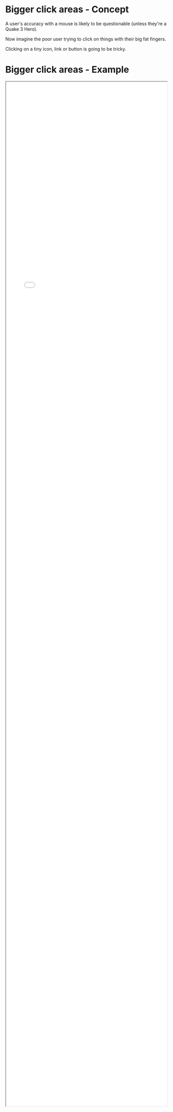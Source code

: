 # Bigger click areas - Concept

A user's accuracy with a mouse is likely to be questionable (unless they're a Quake 3 Hero).

Now imagine the poor user trying to click on things with their big fat fingers.

Clicking on a tiny icon, link or button is going to be tricky.

# Bigger click areas - Example 

<iframe src="./Part 1 - Theory/1.UI Design/Bigger click areas/index.html" style="width: 100%; height: 80vh;"/>  

# Bigger click areas - Analysis

* This is an area of UI design that is often overlooked
* Nothing is worse than trying multiple time to click on a "Remember Me" checkbox that just can't be clicked
* A user can loose out on the full functionality of a site, especially if the site has hidden elements, that can't be reached because of tiny click areas 

## Bad things to point out

* The Collapsable panel can only be opened by clicking on the caret, this is a tiny click area
* The Radio buttons can only be selected by clicking on the button area
* The checkbox can only be seleted by clicking onthe box itself
* Cursor does not change when hovering over clickable areas

